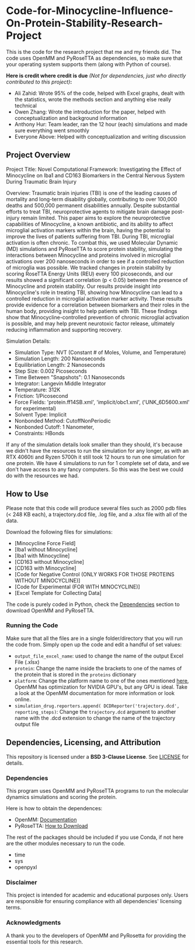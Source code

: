 # Code-for-Minocycline-Influence-On-Protein-Stability-Research-Project

This is the code for the research project that me and my friends did. The code uses OpenMM and PyRoseTTA as dependencies, so make sure that your operating system supports them (along with Python of course).

**Here is credit where credit is due** _(Not for dependencies, just who directly contributed to this project)_**:**
- Ali Zahid: Wrote 95% of the code, helped with Excel graphs, dealt with the statistics, wrote the methods section and anything else really technical
- Owen Zhang: Wrote the introduction for the paper, helped with conceptualization and background information
- Anthony Hur: Team leader, ran the 12 hour (each) simulations and made sure everything went smoothly
- Everyone Above: Helped with conceptualization and writing discussion

## Project Overview

Project Title: Novel Computational Framework: Investigating the Effect of Minocycline on Iba1 and CD163 Biomarkers in the Central Nervous System During Traumatic Brain Injury

Overview:
Traumatic brain injuries (TBI) is one of the leading causes of mortality and long-term disability globally, contributing to over 100,000 deaths and 500,000 permanent disabilities annually. Despite substantial efforts to treat TBI, neuroprotective agents to mitigate brain damage post-injury remain limited. This paper aims to explore the neuroprotective capabilities of Minocycline, a known antibiotic, and its ability to affect microglial activation markers within the brain, having the potential to improve the lives of patients suffering from TBI. During TBI, microglial activation is often chronic. To combat this, we used Molecular Dynamic (MD) simulations and PyRoseTTA to score protein stability, simulating the interactions between Minocycline and proteins involved in microglial activations over 200 nanoseconds in order to see if a controlled reduction of microglia was possible. We tracked changes in protein stability by scoring RoseTTA Energy Units (REU) every 100 picoseconds, and our results showed a significant correlation (p < 0.05) between the presence of Minocycline and protein stability. Our results provide insight into Minocycline's role in treating TBI, showing how Minocycline can lead to a controlled reduction in microglial activation marker activity. These results provide evidence for a correlation between biomarkers and their roles in the human body, providing insight to help patients with TBI. These findings show that Minocycline-controlled prevention of chronic microglial activation is possible, and may help prevent neurotoxic factor release, ultimately reducing inflammation and supporting recovery.

Simulation Details:

- Simulation Type: NVT (Constant # of Moles, Volume, and Temperature)
- Simulation Length: 200 Nanoseconds
- Equilibriation Length: 2 Nanoseconds
- Step Size: 0.002 Picoseconds
- Time Between "Snapshots": 0.1 Nanoseconds
- Integrator: Langevin Middle Integrator
- Temperature: 312K
- Friction: 1/Picosecond
- Force Fields: 'protein.ff14SB.xml', 'implicit/obc1.xml', ('UNK_6D5600.xml' for experimental)
- Solvent Type: Implicit
- Nonbonded Method: CutoffNonPeriodic 
- Nonbonded Cutoff: 1 Nanometer,
- Constraints: HBonds

If any of the simulation details look smaller than they should, it's because we didn't have the resources to run the simulation for any longer, as with an RTX 4060ti and Ryzen 5700h it still took 12 hours to run one simulation for one protein. We have 4 simulations to run for 1 complete set of data, and we don't have access to any fancy computers. So this was the best we could do with the resources we had.

## How to Use

Please note that this code will produce several files such as 2000 pdb files (< 248 KB each), a trajectory.dcd file, .log file, and a .xlsx file with all of the data.

Download the following files for simulations:

- [Minocycline Force Field]
- [Iba1 without Minocycline]
- [Iba1 with Minocycline]
- [CD163 without Minocycline]
- [CD163 with Minocycline]
- [Code for Negative Control (ONLY WORKS FOR THOSE PROTEINS WITHOUT MINOCYCLINE)]
- [Code for Experimental (FOR WITH MINOCYCLINE)]
- [Excel Template for Collecting Data]

The code is purely coded in Python, check the [Dependencies](#https://github.com/Quaid01/Code-for-Minocycline-Influence-On-Protein-Stability-Research-Project/edit/main/README.md#dependencies) section to download OpenMM and PyRoseTTA. 

### Running the Code

Make sure that all the files are in a single folder/directory that you will run the code from. Simply open up the code and edit a handful of set values:

- `output_file_excel_name`: used to change the name of the output Excel File (.xlsx)
- `protein`: Change the name inside the brackets to one of the names of the protein that is stored in the `proteins` dictionary
- `platform`: Change the platform name to one of the ones mentioned [here](#), OpenMM has optimization for NVIDIA GPU's, but any GPU is ideal. Take a look at the OpenMM documentation for more information or look online.
- `simulation_drug.reporters.append(
    DCDReporter('trajectory.dcd', reporting_steps)`: Change the `trajectory.dcd` argument to another name with the .dcd extension to change the name of the trajectory output file

## Dependencies, Licensing, and Attribution

This repository is licensed under a **BSD 3-Clause License**. See [LICENSE](docs/LICENSE) for details.

### Dependencies

This program uses OpenMM and PyRoseTTA programs to run the molecular dynamics simulations and scoring the protein. 

Here is how to obtain the dependences:

- OpenMM: [Documentation](#http://docs.openmm.org/7.0.0/userguide/application.html)
- PyRoseTTA: [How to Download](#https://www.pyrosetta.org/downloads)

The rest of the packages should be included if you use Conda, if not here are the other modules necessary to run the code.

- time
- sys
- openpyxl

### **Disclaimer**

This project is intended for academic and educational purposes only. Users are responsible for ensuring compliance with all dependencies' licensing terms.

### Acknowledgments

A thank you to the developers of OpenMM and PyRosetta for providing the essential tools for this research.
